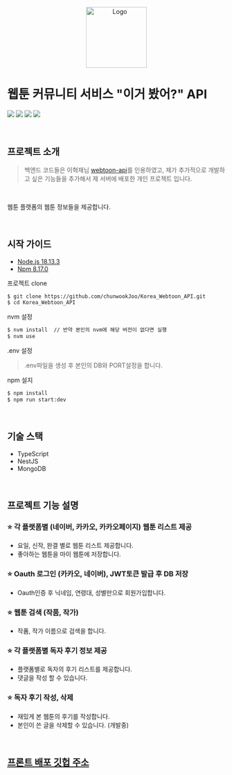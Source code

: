 <p align="center">
  <a target="blank"><img src="https://user-images.githubusercontent.com/64945491/216829548-c50edcc6-c54d-45a9-82a4-bddf4de75dc7.png" width="140" alt="Logo" /></a>
</p>

# 웹툰 커뮤니티 서비스 "이거 봤어?" API

<img src="https://img.shields.io/badge/TypeScript-3178c6?style=flat&logo=TypeScript&logoColor=ffffff"/> <img src="https://img.shields.io/badge/Node.js-339933?style=flat&logo=Node.js&logoColor=ffffff"/> <img src="https://img.shields.io/badge/NestJS-646464?style=flat&logo=NestJS&logoColor=db3636"/> <img src="https://img.shields.io/badge/MongoDB-47A248?style=flat&logo=MongoDB&logoColor=ffffff"/>

 <br/>

## 프로젝트 소개

> 백엔드 코드들은 이혁재님 [webtoon-api](https://github.com/HyeokjaeLee/korea-webtoon-api)를 인용하였고, 제가 추가적으로 개발하고 싶은 기능들을 추가해서 제 서버에 배포한 개인 프로젝트 입니다.

<br>

웹툰 플랫폼의 웹툰 정보들을 제공합니다.

<br>

## 시작 가이드

- [Node.js 18.13.3](https://nodejs.org/ca/blog/release/v14.19.3/)
- [Npm 8.17.0](https://www.npmjs.com/package/npm/v/9.2.0)
  <br>

프로젝트 clone

```bash
$ git clone https://github.com/chunwookJoo/Korea_Webtoon_API.git
$ cd Korea_Webtoon_API
```

nvm 설정

```bash
$ nvm install  // 반약 본인의 nvm에 해당 버전이 없다면 실행
$ nvm use
```

.env 설정
<br>

> .env파일을 생성 후 본인의 DB와 PORT설정을 합니다.
> <br>

npm 설지

```bash
$ npm install
$ npm run start:dev
```

<br>

## 기술 스택

- TypeScript
- NestJS
- MongoDB

<br>

## 프로젝트 기능 설명

### ⭐️ 각 플랫폼별 (네이버, 카카오, 카카오페이지) 웹툰 리스트 제공

- 요일, 신작, 완결 별로 웹툰 리스트 제공합니다.
- 좋아하는 웹툰을 마이 웹툰에 저장합니다.

### ⭐️ Oauth 로그인 (카카오, 네이버), JWT토큰 발급 후 DB 저장

- Oauth인증 후 닉네임, 연령대, 성별만으로 회원가입합니다.

### ⭐️ 웹툰 검색 (작품, 작가)

- 작품, 작가 이름으로 검색을 합니다.

### ⭐️ 각 플랫폼별 독자 후기 정보 제공

- 플랫폼별로 독자의 후기 리스트를 제공합니다.
- 댓글을 작성 할 수 있습니다.

### ⭐️ 독자 후기 작성, 삭제

- 재밌게 본 웹툰의 후기를 작성합니다.
- 본인이 쓴 글을 삭제할 수 있습니다. (개발중)

 <br>

## [프론트 배포 깃헙 주소](https://github.com/chunwookJoo/Korea_Webtoon_Forum)
